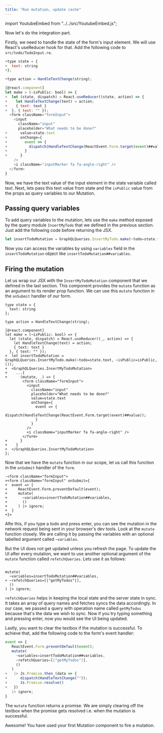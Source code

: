 ```yaml
---
title: "Run mutation, update cache"
---
```


import YoutubeEmbed from "../../src/YoutubeEmbed.js";

Now let's do the integration part.

Firstly, we need to handle the state of the form's input element. We will use React's useReducer hook for that. Add the following code to `src/todo/TodoInput.re`.

<GithubLink link="https://github.com/hasura/graphql-engine/blob/master/community/learn/graphql-tutorials/tutorials/reason-react-apollo/app-final/src/todo/TodoInput.re" text="TodoInput.re" />

```javascript
+type state = {
+  text: string
+};

+type action = HandleTextChange(string);

[@react.component]
let make = (~isPublic: bool) => {
+  let (state, dispatch) = React.useReducer((state, action) => {
+    let HandleTextChange(text) = action;
+    { text: text }
+  }, { text: "" });
  <form className="formInput">
    <input
      className="input"
      placeholder="What needs to be done?"
+      value=state.text
+      onChange={
+        event => {
+          dispatch(HandleTextChange(ReactEvent.Form.target(event)##value));
+        }
+      }
    />
    <i className="inputMarker fa fa-angle-right" />
  </form>
}
```

Now, we have the text value of the input element in the state variable called text. Next, lets pass this text value from state and the `isPublic` value from the props as query variables to our Mutation.

## Passing query variables

To add query variables to the mutation, lets use the `make` method exposed by the query module `InsertMyTodo` that we defined in the previous section. Just add the following code before returning the JSX.

```js
let insertTodoMutation = GraphQLQueries.InsertMyTodo.make(~todo=state.text, ~isPublic=isPublic, ());
```

Now you can access the variables by using `variables` field in the `insertTodoMutation` object like `insertTodoMutation##variables`.

## Firing the mutation

Let us wrap our JSX with the `InsertMyTodoMutation` component that we defined in the last section. This component provides the `mutate` function as an argument to its render prop function. We can use this `mutate` function in the `onSubmit` handler of our form.

```
type state = {
  text: string
};

type action = HandleTextChange(string);

[@react.component]
let make = (~isPublic: bool) => {
  let (state, dispatch) = React.useReducer((_, action) => {
    let HandleTextChange(text) = action;
    { text: text }
  }, { text: "" });
+  let insertTodoMutation = GraphQLQueries.InsertMyTodo.make(~todo=state.text, ~isPublic=isPublic, ());
+  <GraphQLQueries.InsertMyTodoMutation>
+    ...{
+      (mutate, _) => {
        <form className="formInput">
          <input
            className="input"
            placeholder="What needs to be done?"
            value=state.text
            onChange={
              event => {
                dispatch(HandleTextChange(ReactEvent.Form.target(event)##value));
              }
            }
          />
          <i className="inputMarker fa fa-angle-right" />
        </form>
+      }
+    }
+  </GraphQLQueries.InsertMyTodoMutation>
};
``` 

Now that we have the `mutate` function in our scope, let us call this function in the `onSubmit` handler of the `form`.

```
-<form className="formInput">
+<form className="formInput" onSubmit={
+  event => {
+     ReactEvent.Form.preventDefault(event);
+     mutate(
+       ~variables=insertTodoMutation##variables,
+       ()
+     ) |> ignore;
+  }
+}>
```

Afte this, if you type a todo and press enter, you can see the mutation in the network request being sent in your browser's dev tools. Look at the `mutate` function closely. We are calling it by passing the variables with an optional labelled argument called `~variables`.

But the UI does not get updated unless you refresh the page. To update the UI after every mutation, we want to use another optional argument of the `mutate` function called `refetchQueries`. Lets use it as follows:

```

mutate(
  ~variables=insertTodoMutation##variables,
+ ~refetchQueries=[|"getMyTodos"|],
  ()
) |> ignore;
```


`refetchQueries` helps in keeping the local state and the server state in sync. It takes an array of query names and fetches syncs the data accordingly. In our case, we passed a query with operation name called `getMyTodos` because that's the data we wish to sync. Now if you try typing something and pressing enter, now you would see the UI being updated.

Lastly, you want to clear the textbox if the mutation is successful. To achieve that, add the following code to the form's event handler:

```js
event => {
   ReactEvent.Form.preventDefault(event);
   mutate(
     ~variables=insertTodoMutation##variables,
     ~refetchQueries=[|"getMyTodos"|],
     ()
   )
+   |> Js.Promise.then_(data => {
+      dispatch(HandleTextChange(""));
+      Js.Promise.resolve()
+   })
   |> ignore;
}
```

The `mutate` function returns a promise. We are simply clearing off the textbox when the promise gets resolved i.e. when the mutation is successful.

Awesome! You have used your first Mutation component to fire a mutation.